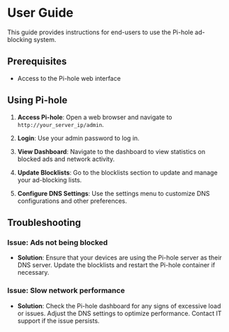 # User Guide

This guide provides instructions for end-users to use the Pi-hole ad-blocking system.

## Prerequisites

- Access to the Pi-hole web interface

## Using Pi-hole

1. **Access Pi-hole**:
    Open a web browser and navigate to `http://your_server_ip/admin`.

2. **Login**:
    Use your admin password to log in.

3. **View Dashboard**:
    Navigate to the dashboard to view statistics on blocked ads and network activity.

4. **Update Blocklists**:
    Go to the blocklists section to update and manage your ad-blocking lists.

5. **Configure DNS Settings**:
    Use the settings menu to customize DNS configurations and other preferences.

## Troubleshooting

### Issue: Ads not being blocked

- **Solution**: Ensure that your devices are using the Pi-hole server as their DNS server. Update the blocklists and restart the Pi-hole container if necessary.

### Issue: Slow network performance

- **Solution**: Check the Pi-hole dashboard for any signs of excessive load or issues. Adjust the DNS settings to optimize performance. Contact IT support if the issue persists.
